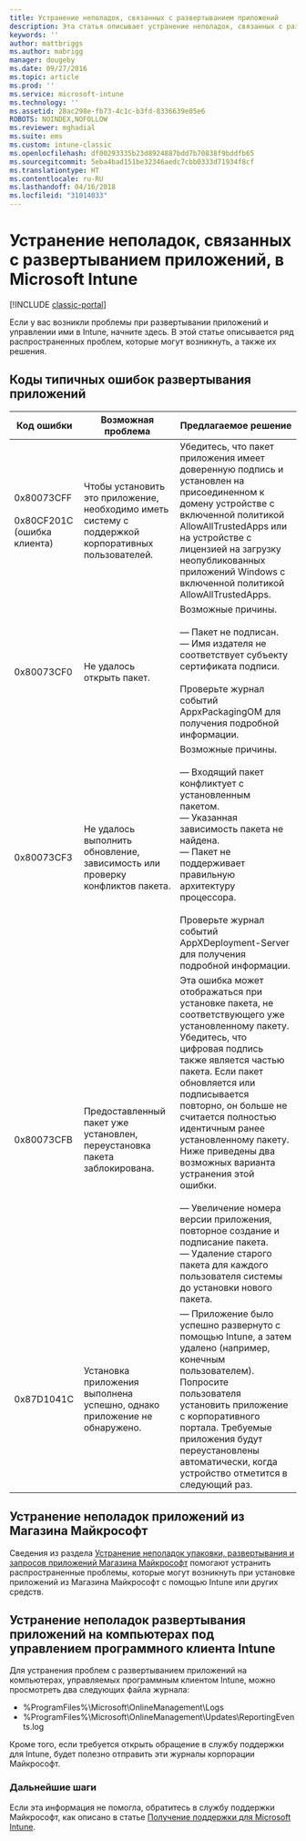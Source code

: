 ```yaml
---
title: Устранение неполадок, связанных с развертыванием приложений
description: Эта статья описывает устранение неполадок, связанных с развертыванием приложений, с помощью Microsoft Intune.
keywords: ''
author: mattbriggs
ms.author: mabrigg
manager: dougeby
ms.date: 09/27/2016
ms.topic: article
ms.prod: ''
ms.service: microsoft-intune
ms.technology: ''
ms.assetid: 28ac298e-fb73-4c1c-b3fd-8336639e05e6
ROBOTS: NOINDEX,NOFOLLOW
ms.reviewer: mghadial
ms.suite: ems
ms.custom: intune-classic
ms.openlocfilehash: df00293335b23d8924887bdd7b70838f9bddfb65
ms.sourcegitcommit: 5eba4bad151be32346aedc7cbb0333d71934f8cf
ms.translationtype: HT
ms.contentlocale: ru-RU
ms.lasthandoff: 04/16/2018
ms.locfileid: "31014033"
---
```

# <a name="troubleshoot-app-deployment-problems-in-microsoft-intune"></a>Устранение неполадок, связанных с развертыванием приложений, в Microsoft Intune

[!INCLUDE [classic-portal](../includes/classic-portal.md)]

Если у вас возникли проблемы при развертывании приложений и управлении ими в Intune, начните здесь. В этой статье описывается ряд распространенных проблем, которые могут возникнуть, а также их решения.

## <a name="common-app-deployment-error-codes"></a>Коды типичных ошибок развертывания приложений

|Код ошибки|Возможная проблема|Предлагаемое решение|
|--------------|--------------------|------------------------|
|0x80073CFF<br /><br />0x80CF201C (ошибка клиента)|Чтобы установить это приложение, необходимо иметь систему с поддержкой корпоративных пользователей.|Убедитесь, что пакет приложения имеет доверенную подпись и установлен на присоединенном к домену устройстве с включенной политикой AllowAllTrustedApps или на устройстве с лицензией на загрузку неопубликованных приложений Windows с включенной политикой AllowAllTrustedApps.|
|0x80073CF0|Не удалось открыть пакет.|Возможные причины.<br /><br />— Пакет не подписан.<br />— Имя издателя не соответствует субъекту сертификата подписи.<br /><br />Проверьте журнал событий AppxPackagingOM для получения подробной информации.|
|0x80073CF3|Не удалось выполнить обновление, зависимость или проверку конфликтов пакета.|Возможные причины.<br /><br />— Входящий пакет конфликтует с установленным пакетом.<br />— Указанная зависимость пакета не найдена.<br />— Пакет не поддерживает правильную архитектуру процессора.<br /><br />Проверьте журнал событий AppXDeployment-Server для получения подробной информации.|
|0x80073CFB|Предоставленный пакет уже установлен, переустановка пакета заблокирована.|Эта ошибка может отображаться при установке пакета, не соответствующего уже установленному пакету. Убедитесь, что цифровая подпись также является частью пакета. Если пакет обновляется или подписывается повторно, он больше не считается полностью идентичным ранее установленному пакету. Ниже приведены два возможных варианта устранения этой ошибки.<br /><br />— Увеличение номера версии приложения, повторное создание и подписание пакета.<br />— Удаление старого пакета для каждого пользователя системы до установки нового пакета.|
|0x87D1041C|Установка приложения выполнена успешно, однако приложение не обнаружено.|— Приложение было успешно развернуто с помощью Intune, а затем удалено (например, конечным пользователем). Попросите пользователя установить приложение с корпоративного портала. Требуемые приложения будут переустановлены автоматически, когда устройство отметится в следующий раз.|

## <a name="troubleshooting-apps-from-the-microsoft-store"></a>Устранение неполадок приложений из Магазина Майкрософт

Сведения из раздела [Устранение неполадок упаковки, развертывания и запросов приложений Магазина Майкрософт](https://msdn.microsoft.com/library/windows/desktop/hh973484.aspx) помогают устранить распространенные проблемы, которые могут возникнуть при установке приложений из Магазина Майкрософт с помощью Intune или других средств.

## <a name="troubleshooting-app-deployment-to-pcs-managed-by-the-intune-software-client"></a>Устранение неполадок развертывания приложений на компьютерах под управлением программного клиента Intune
Для устранения проблем с развертыванием приложений на компьютерах, управляемых программным клиентом Intune, можно просмотреть два следующих файла журнала:
- %ProgramFiles%\Microsoft\OnlineManagement\Logs
- %ProgramFiles%\Microsoft\OnlineManagement\Updates\ReportingEvents.log

Кроме того, если требуется открыть обращение в службу поддержки для Intune, будет полезно отправить эти журналы корпорации Майкрософт.


### <a name="next-steps"></a>Дальнейшие шаги
Если эта информация не помогла, обратитесь в службу поддержки Майкрософт, как описано в статье [Получение поддержки для Microsoft Intune](how-to-get-support-for-microsoft-intune.md).
